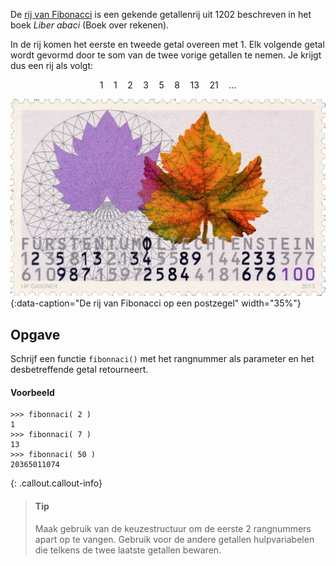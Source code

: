 De <a href="https://nl.wikipedia.org/wiki/Rij_van_Fibonacci" target="_blank">rij van Fibonacci</a> is een gekende getallenrij uit 1202 beschreven in het boek *Liber abaci* (Boek over rekenen).

In de rij komen het eerste en tweede getal overeen met 1. Elk volgende getal wordt gevormd door te som van de twee vorige getallen te nemen. Je krijgt dus een rij als volgt:

$$
1 \quad 1 \quad 2 \quad 3\quad 5\quad 8\quad 13\quad 21 \quad \ldots
$$

![Fibonacci](media/Fibonacci.png "Fibonacci"){:data-caption="De rij van Fibonacci op een postzegel" width="35%"}

## Opgave
Schrijf een functie `fibonnaci()` met het rangnummer als parameter en het desbetreffende getal retourneert.

#### Voorbeeld
```
>>> fibonnaci( 2 )
1
>>> fibonnaci( 7 )
13
>>> fibonnaci( 50 )
20365011074
```

{: .callout.callout-info}
> #### Tip
> Maak gebruik van de keuzestructuur om de eerste 2 rangnummers apart op te vangen. Gebruik voor de andere getallen hulpvariabelen die telkens de twee laatste getallen bewaren.